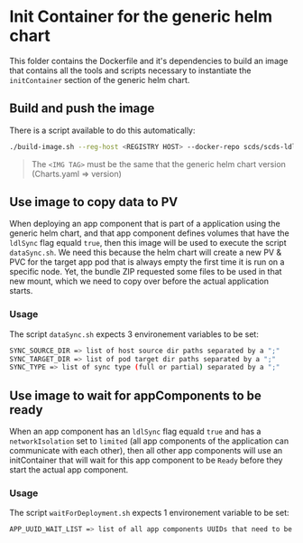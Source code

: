 # Init Container for the generic helm chart

This folder contains the Dockerfile and it's dependencies to build an image that contains all the tools and scripts necessary to instantiate the `initContainer` section of the generic helm chart.

## Build and push the image

There is a script available to do this automatically:

```sh
./build-image.sh --reg-host <REGISTRY HOST> --docker-repo scds/scds-ldl-data-sync:<IMG TAG> --reg-creds-b64 <BASE64 REG CREDENTIALS>
```

> The `<IMG TAG>` must be the same that the generic helm chart version (Charts.yaml => version)

## Use image to copy data to PV

When deploying an app component that is part of a application using the generic helm chart, and that app component defines volumes that have the `ldlSync` flag equald `true`, then this image will be used to execute the script `dataSync.sh`. We need this because the helm chart will create a new PV & PVC for the target app pod that is always empty the first time it is run on a specific node. Yet, the bundle ZIP requested some files to be used in that new mount, which we need to copy over before the actual application starts.  

### Usage

The script `dataSync.sh` expects 3 environement variables to be set:

```sh
SYNC_SOURCE_DIR => list of host source dir paths separated by a ";"
SYNC_TARGET_DIR => list of pod target dir paths separated by a ";"
SYNC_TYPE => list of sync type (full or partial) separated by a ";"
```

## Use image to wait for appComponents to be ready

When an app component has an `ldlSync` flag equald `true` and has a `networkIsolation` set to `limited` (all app components of the application can communicate with each other), then all other app components will use an initContainer that will wait for this app component to be `Ready` before they start the actual app component.

### Usage

The script `waitForDeployment.sh` expects 1 environement variable to be set:

```sh
APP_UUID_WAIT_LIST => list of all app components UUIDs that need to be ready before this app component can start, separated by a ";"
```
